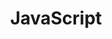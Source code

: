 ---
layout: default
title: JavaScript
nav_order: 1
has_children: true
has_toc: true
parent: Languages
---